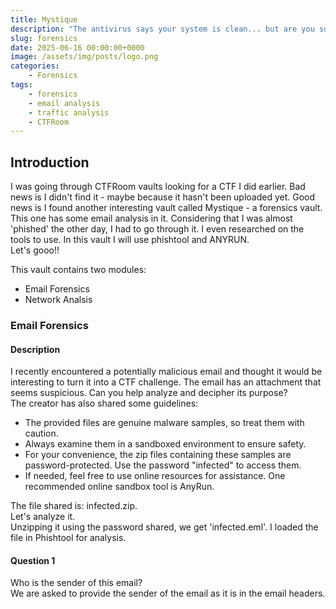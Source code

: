```yaml
---
title: Mystique
description: "The antivirus says your system is clean... but are you sure?"
slug: forensics
date: 2025-06-16 00:00:00+0000
image: /assets/img/posts/logo.png
categories:
    - Forensics
tags:
    - forensics
    - email analysis
    - traffic analysis
    - CTFRoom
---
```


## Introduction
I was going through CTFRoom vaults looking for a CTF I did earlier. Bad news is I didn't find it - maybe because it hasn't been uploaded yet. Good news is I found another interesting vault called Mystique - a forensics vault. This one has some email analysis in it. Considering that I was almost 'phished' the other day, I had to go through it. I even researched on the tools to use. In this vault I will use phishtool and ANYRUN. <br>
Let's gooo!!

This vault contains two modules: <br>
- Email Forensics
- Network Analsis

### Email Forensics
#### Description
I recently encountered a potentially malicious email and thought it would be interesting to turn it into a CTF challenge. The email has an attachment that seems suspicious. Can you help analyze and decipher its purpose? <br>
The creator has also shared some guidelines: <br>
- The provided files are genuine malware samples, so treat them with caution.
- Always examine them in a sandboxed environment to ensure safety.
- For your convenience, the zip files containing these samples are password-protected. Use the password "infected" to access them.
- If needed, feel free to use online resources for assistance. One recommended online sandbox tool is AnyRun.

The file shared is: infected.zip. <br>
Let's analyze it. <br>
Unzipping it using the password shared, we get 'infected.eml'. I loaded the file in Phishtool for analysis. <br>

#### Question 1
Who is the sender of this email? <br>
We are asked to provide the sender of the email as it is in the email headers. <br>
